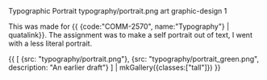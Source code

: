 <articlemeta>
    <name>Typographic Portrait</name>
    <keyart>typography/portrait.png</keyart>
    <tags>
        <tag>art</tag>
        <tag>graphic-design</tag>
    </tags>
    <priority>1</priority>
</articlemeta>

This was made for {{ {code:"COMM-2570", name:"Typography"} | quatalink}}. The assignment was to make a self portrait out of text, I went with a less literal portrait. 

{{ 
    [
        {src: "typography/portrait.png"},
        {src: "typography/portrait_green.png", description: "An earlier draft"}
    ] | mkGallery({classes:["tall"]})
}}